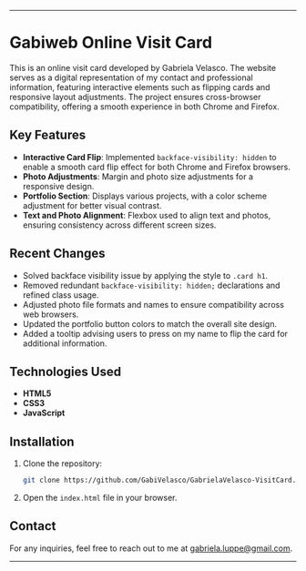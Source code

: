 
---

# Gabiweb Online Visit Card

This is an online visit card developed by Gabriela Velasco. The website serves as a digital representation of my contact and professional information, featuring interactive elements such as flipping cards and responsive layout adjustments. The project ensures cross-browser compatibility, offering a smooth experience in both Chrome and Firefox.

## Key Features

- **Interactive Card Flip**: Implemented `backface-visibility: hidden` to enable a smooth card flip effect for both Chrome and Firefox browsers.
- **Photo Adjustments**: Margin and photo size adjustments for a responsive design.
- **Portfolio Section**: Displays various projects, with a color scheme adjustment for better visual contrast.
- **Text and Photo Alignment**: Flexbox used to align text and photos, ensuring consistency across different screen sizes.

## Recent Changes

- Solved backface visibility issue by applying the style to `.card h1`.
- Removed redundant `backface-visibility: hidden;` declarations and refined class usage.
- Adjusted photo file formats and names to ensure compatibility across web browsers.
- Updated the portfolio button colors to match the overall site design.
- Added a tooltip advising users to press on my name to flip the card for additional information.

## Technologies Used

- **HTML5**
- **CSS3**
- **JavaScript**

## Installation

1. Clone the repository:
   ```bash
   git clone https://github.com/GabiVelasco/GabrielaVelasco-VisitCard.git
   ```
2. Open the `index.html` file in your browser.

## Contact

For any inquiries, feel free to reach out to me at [gabriela.luppe@gmail.com](mailto:gabriela.luppe@gmail.com).

---

